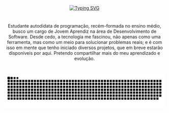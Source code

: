 <div align="center">
  <a href="https://git.io/typing-svg">
    <img src="https://readme-typing-svg.demolab.com?font=Fira+Code&pause=1000&color=6DA5BD&center=true&width=435&lines=Hello+World%2C+I'm+Leticia.;Welcome+to+my+profile!" alt="Typing SVG">
  </a>
</div>

#

<p align="center">Estudante autodidata de programação, recém-formada no ensino médio, busco um cargo de Jovem Aprendiz na área de Desenvolvimento de Software. Desde cedo, a tecnologia me fascinou, não apenas como uma ferramenta, mas como um meio para solucionar problemas reais; e é com isso em mente que tenho iniciado diversos projetos, que em breve estarão disponíveis por aqui. Pretendo compartilhar mais do meu aprendizado e evolução.</p>

#

<picture>
  <source media="(prefers-color-scheme: dark)" srcset="https://raw.githubusercontent.com/leticiallsousa/leticiallsousa/output/github-snake-dark.svg" />
  <source media="(prefers-color-scheme: light)" srcset="https://raw.githubusercontent.com/leticiallsousa/leticiallsousa/output/github-snake.svg" />
  <img alt="github-snake" src="https://raw.githubusercontent.com/leticiallsousa/leticiallsousa/output/github-snake.svg" />
</picture>
